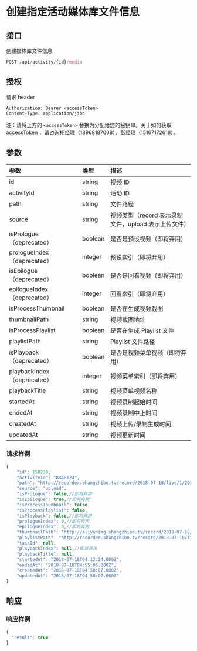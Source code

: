 # 创建指定活动媒体库文件信息

## 接口

创建媒体库文件信息

```javascript
POST /api/activity/{id}/media
```

## 授权

请求 header

```text
Authorization: Bearer <accessToken>
Content-Type: application/json
```

注：请将上方的 `<accessToken>` 替换为分配给您的秘钥串。关于如何获取 accessToken ，请咨询杨经理（18968187008）、彭经理（15167172618）。

## 参数

| 参数 | 类型 | 描述 |
| :--- | :--- | :--- |
| id | string | 视频 ID |
| activityId | string | 活动 ID |
| path | string | 文件路径 |
| source | string | 视频类型（record 表示录制文件，upload 表示上传文件） |
| isPrologue（deprecated） | boolean | 是否是预设视频（即将弃用） |
| prologueIndex（deprecated） | integer | 预设索引（即将弃用） |
| isEpilogue（deprecated） | boolean | 是否是回看视频（即将弃用） |
| epilogueIndex（deprecated） | integer | 回看索引（即将弃用） |
| isProcessThumbnail | boolean | 是否在生成视频截图 |
| thumbnailPath | string | 视频截图地址 |
| isProcessPlaylist | boolean | 是否在生成 Playlist 文件 |
| playlistPath | string | Playlist 文件路径 |
| isPlayback（deprecated） | boolean | 是否是视频菜单视频（即将弃用） |
| playbackIndex（deprecated） | integer | 视频菜单索引（即将弃用） |
| playbackTitle | string | 视频菜单视频名称 |
| startedAt | string | 视频录制起始时间 |
| endedAt | string | 视频录制中止时间 |
| createdAt | string | 视频上传/录制生成时间 |
| updatedAt | string | 视频更新时间 |

### 请求样例

```javascript
{
    "id": 150230,
    "activityId": "8448124",
    "path": "http://recorder.shangzhibo.tv/record/2018-07-18/live/1/2018-07-18-12-12-23_2018-07-18-12-55-05.m3u8",
    "source": "upload",
    "isPrologue": false,//即将弃用
    "isEpilogue": true,//即将弃用
    "isProcessThumbnail": false,
    "isProcessPlaylist": false,
    "isPlayback": false,//即将弃用
    "prologueIndex": 0,//即将弃用
    "epilogueIndex": 0,//即将弃用
    "thumbnailPath": "http://aliyunimg.shangzhibo.tv/record/2018-07-18/live/1/2018-07-18-12-12-23_2018-07-18-12-55-05.m3u8-preview.jpg",
    "playlistPath": "http://recorder.shangzhibo.tv/record/2018-07-18/live/1/2018-07-18-12-12-23_2018-07-18-12-55-05.m3u8",
    "taskId": null,
    "playbackIndex": null,//即将弃用
    "playbackTitle": null,
    "startedAt": "2018-07-18T04:12:24.000Z",
    "endedAt": "2018-07-18T04:55:06.000Z",
    "createdAt": "2018-07-18T04:58:07.000Z",
    "updatedAt": "2018-07-18T04:58:07.000Z"
}
```

## 响应

### 响应样例

```javascript
{
  "result": true
}
```

